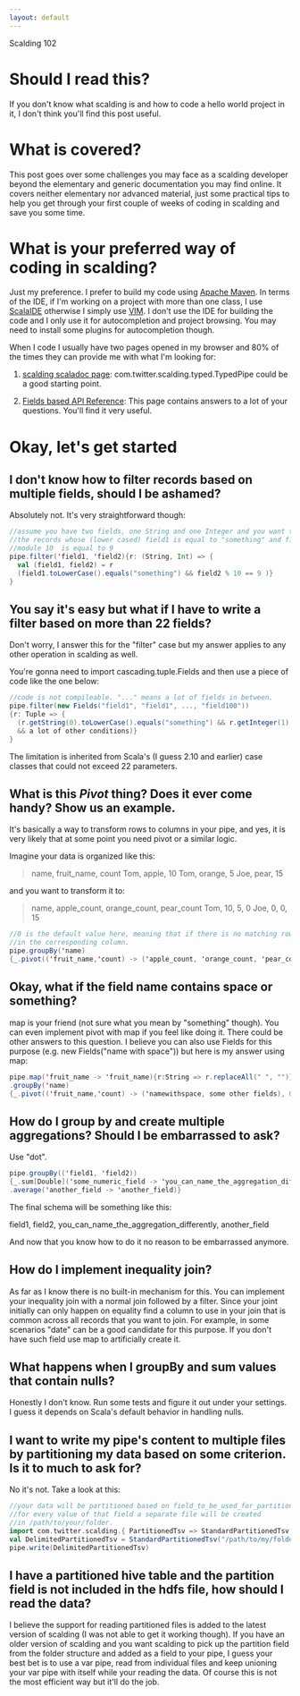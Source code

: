 ```yaml
---
layout: default
---
```


Scalding 102

# [](#header-1)Should I read this?

If you don't know what scalding is and how to code a hello world project in it, I don't think you'll find this post useful.

# [](#header-1)What is covered?

This post goes over some challenges you may face as a scalding developer beyond the elementary and generic documentation you may find online. It covers neither elementary nor advanced material, just some practical tips to help you get through your first couple of weeks of coding in scalding and save you some time.

# [](#header-1)What is your preferred way of coding in scalding?

Just my preference. I prefer to build my code using [Apache Maven](https://maven.apache.org/). In terms of the IDE, if I'm working on a project with more than one class, I use [ScalaIDE](http://scala-ide.org/) otherwise I simply use [VIM](http://www.vim.org/). I don't use the IDE for building the code and I only use it for autocompletion  and project browsing. You may need to install some plugins for autocompletion though.

When I code I usually have two pages opened in my browser and 80% of the times they can provide me with what I'm looking for:

1. [scalding scaladoc page](http://twitter.github.io/scalding/api/index.html): com.twitter.scalding.typed.TypedPipe could be a good starting point.

2. [Fields based API Reference](https://github.com/twitter/scalding/wiki/Fields-based-API-Reference): This page contains answers to a lot of your questions. You'll find it very useful.

# [](#header-1)Okay, let's get started

## [](#header-2)I don't know how to filter records based on multiple fields, should I be ashamed?

Absolutely not. It's very straightforward though:

```scala
//assume you have two fields, one String and one Integer and you want to keep
//the records whose (lower cased) field1 is equal to "something" and field2
//module 10  is equal to 9
pipe.filter('field1, 'field2){r: (String, Int) => {
  val (field1, field2) = r
  (field1.toLowerCase().equals("something") && field2 % 10 == 9 )}
}
```

## [](#header-2)You say it's easy but what if I have to write a filter based on more than 22 fields?

Don't worry, I answer this for the "filter" case but my answer applies to any other operation in scalding as well.

You're gonna need to import cascading.tuple.Fields and then use a piece of code like the one below:

```scala
//code is not compileable. "..." means a lot of fields in between.
pipe.filter(new Fields("field1", "field1", ..., "field100"))
{r: Tuple => {
  (r.getString(0).toLowerCase().equals("something") && r.getInteger(1) % 10 == 9
  && a lot of other conditions)}
}
```

The limitation is inherited from Scala's (I guess 2.10 and earlier) case classes that could not exceed 22 parameters.

## [](#header-2)What is this _Pivot_ thing? Does it ever come handy? Show us an example.

It's basically a way to transform rows to columns in your pipe, and yes, it is very likely that at some point you need pivot or a similar logic.

Imagine your data is organized like this:

> name, fruit_name, count
> Tom, apple, 10
> Tom, orange, 5
> Joe, pear, 15

and you want to transform it to:

> name, apple_count, orange_count, pear_count
> Tom, 10, 5, 0
> Joe, 0, 0, 15

```scala
//0 is the default value here, meaning that if there is no matching row, a 0 will be put
//in the corresponding column.
pipe.groupBy('name)
{_.pivot(('fruit_name,'count) -> ('apple_count, 'orange_count, 'pear_count), 0)}
```

## [](#header-2)Okay, what if the field name contains space or something?

map is your friend (not sure what you mean by "something" though). You can even implement pivot with map if you feel like doing it.
There could be other answers to this question. I believe you can also use Fields for this purpose (e.g. new Fields("name with space")) but here is my answer using map:

```scala
pipe.map('fruit_name -> 'fruit_name){r:String => r.replaceAll(" ", "")}
.groupBy('name)
{_.pivot(('fruit_name,'count) -> ('namewithspace, some other fields), 0)}
```

## [](#header-2)How do I group by and create multiple aggregations? Should I be embarrassed to ask?

Use "dot".

```scala
pipe.groupBy(('field1, 'field2))
{_.sum[Double]('some_numeric_field -> 'you_can_name_the_aggregation_differently)
.average('another_field -> 'another_field)}
```

The final schema will be something like this:

field1, field2, you_can_name_the_aggregation_differently, another_field

And now that you know how to do it no reason to be embarrassed anymore.

## [](#header-2)How do I implement inequality join?

As far as I know there is no built-in mechanism for this. You can implement your inequality join with a normal join followed by a filter.
Since your joint initially can only happen on equality find a column to use in your join that is common across all records that you want to join. For example, in some scenarios "date" can be a good candidate for this purpose. If you don't have such field use map to artificially create it.

## [](#header-2)What happens when I groupBy and sum values that contain nulls?

Honestly I don't know. Run some tests and figure it out under your settings. I guess it depends on Scala's default behavior in handling nulls.

## [](#header-2)I want to write my pipe's content to multiple files by partitioning my data based on some criterion. Is it to much to ask for?

No it's not. Take a look at this:

```scala
//your data will be partitioned based on field_to_be_used_for_partitioning and
//for every value of that field a separate file will be created
//in /path/to/your/folder.
import com.twitter.scalding.{ PartitionedTsv => StandardPartitionedTsv, _ }
val DelimitedPartitionedTsv = StandardPartitionedTsv("/path/to/my/folder", "/", 'field_to_be_used_for_partitioning)
pipe.write(DelimitedPartitionedTsv)
```

## [](#header-2)I have a partitioned hive table and the partition field is not included in the hdfs file, how should I read the data?

I believe the support for reading partitioned files is added to the latest version of scalding (I was not able to get it working though). If you have an older version of scalding and you want scalding to pick up the partition field from the folder structure and added as a field to your pipe, I guess your best bet is to use a var pipe, read from individual files and keep unioning your var pipe with itself while your reading the data. Of course this is not the most efficient way but it'll do the job.
